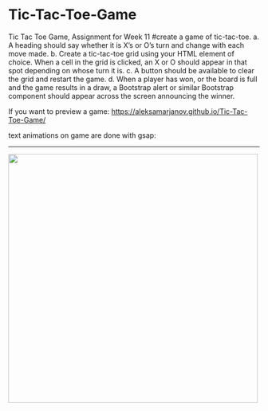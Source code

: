 # Tic-Tac-Toe-Game

Tic Tac Toe Game, Assignment for Week 11
#create a game of tic-tac-toe.
a. A heading should say whether it is X’s or O’s turn and change with each move made.
b. Create a tic-tac-toe grid using your HTML element of choice. When a cell in the grid is clicked, an X or O should appear in that spot depending on whose turn it is.
c. A button should be available to clear the grid and restart the game.
d. When a player has won, or the board is full and the game results in a draw, a Bootstrap alert or similar Bootstrap component should appear across the screen announcing the winner.

If you want to preview a game: https://aleksamarjanov.github.io/Tic-Tac-Toe-Game/

text animations on game are done with gsap:

<script src="https://cdnjs.cloudflare.com/ajax/libs/gsap/3.10.3/gsap.min.js" > </script>
<hr>

<img src="https://media4.giphy.com/media/paUq4ztOnkNa3gs4P8/giphy.gif?cid=790b7611b597deb2678197c50bf940e9f2ebbe397d1e421a&rid=giphy.gif&ct=g" width="500"/>
